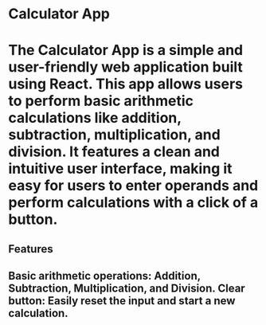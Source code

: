 <h1>Calculator App<h1>


<p>The Calculator App is a simple and user-friendly web application built using React. This app allows users to perform basic arithmetic calculations like addition, subtraction, multiplication, and division. It features a clean and intuitive user interface, making it easy for users to enter operands and perform calculations with a click of a button.<p/>

<h2>Features<h2/>
   <l>Basic arithmetic operations: Addition, Subtraction, Multiplication, and Division.<l/>
   <l>Clear button: Easily reset the input and start a new calculation.</l>

